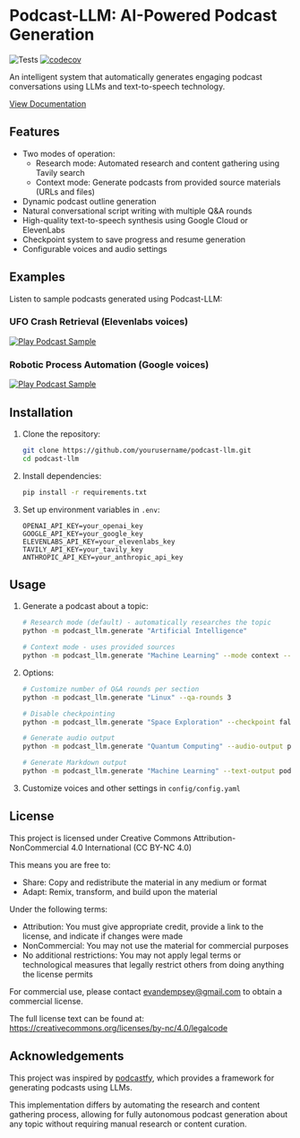 # Podcast-LLM: AI-Powered Podcast Generation

![Tests](https://github.com/evandempsey/podcast-llm/actions/workflows/pytest.yml/badge.svg)
[![codecov](https://codecov.io/gh/evandempsey/podcast-llm/branch/main/graph/badge.svg)](https://codecov.io/gh/evandempsey/podcast-llm)

An intelligent system that automatically generates engaging podcast conversations using LLMs and text-to-speech technology.

[View Documentation](https://evandempsey.github.io/podcast-llm/)

## Features

- Two modes of operation:
  - Research mode: Automated research and content gathering using Tavily search
  - Context mode: Generate podcasts from provided source materials (URLs and files)
- Dynamic podcast outline generation
- Natural conversational script writing with multiple Q&A rounds
- High-quality text-to-speech synthesis using Google Cloud or ElevenLabs
- Checkpoint system to save progress and resume generation
- Configurable voices and audio settings

## Examples

Listen to sample podcasts generated using Podcast-LLM:

### UFO Crash Retrieval (Elevenlabs voices)

[![Play Podcast Sample](https://img.shields.io/badge/Play%20Podcast-brightgreen?style=for-the-badge&logo=soundcloud)](https://soundcloud.com/evan-dempsey-153309617/ufo-crash-retrieval-elevenlabs-voices)

### Robotic Process Automation (Google voices)

[![Play Podcast Sample](https://img.shields.io/badge/Play%20Podcast-brightgreen?style=for-the-badge&logo=soundcloud)](https://soundcloud.com/evan-dempsey-153309617/robotic-process-automation-google-voices)


## Installation

1. Clone the repository:
   ```bash
   git clone https://github.com/yourusername/podcast-llm.git
   cd podcast-llm
   ```

2. Install dependencies:
   ```bash
   pip install -r requirements.txt
   ```

3. Set up environment variables in `.env`:
   ```
   OPENAI_API_KEY=your_openai_key
   GOOGLE_API_KEY=your_google_key 
   ELEVENLABS_API_KEY=your_elevenlabs_key
   TAVILY_API_KEY=your_tavily_key
   ANTHROPIC_API_KEY=your_anthropic_api_key
   ```

## Usage

1. Generate a podcast about a topic:
   ```bash
   # Research mode (default) - automatically researches the topic
   python -m podcast_llm.generate "Artificial Intelligence"

   # Context mode - uses provided sources
   python -m podcast_llm.generate "Machine Learning" --mode context --sources paper.pdf https://example.com/article
   ```

2. Options:
   ```bash
   # Customize number of Q&A rounds per section
   python -m podcast_llm.generate "Linux" --qa-rounds 3

   # Disable checkpointing
   python -m podcast_llm.generate "Space Exploration" --checkpoint false

   # Generate audio output
   python -m podcast_llm.generate "Quantum Computing" --audio-output podcast.mp3

   # Generate Markdown output
   python -m podcast_llm.generate "Machine Learning" --text-output podcast.md
   ```

3. Customize voices and other settings in `config/config.yaml`

## License

This project is licensed under Creative Commons Attribution-NonCommercial 4.0 International (CC BY-NC 4.0)

This means you are free to:
- Share: Copy and redistribute the material in any medium or format
- Adapt: Remix, transform, and build upon the material

Under the following terms:
- Attribution: You must give appropriate credit, provide a link to the license, and indicate if changes were made
- NonCommercial: You may not use the material for commercial purposes
- No additional restrictions: You may not apply legal terms or technological measures that legally restrict others from doing anything the license permits

For commercial use, please contact evandempsey@gmail.com to obtain a commercial license.

The full license text can be found at: https://creativecommons.org/licenses/by-nc/4.0/legalcode

## Acknowledgements

This project was inspired by [podcastfy](https://github.com/souzatharsis/podcastfy), which provides a framework for generating podcasts using LLMs. 

This implementation differs by automating the research and content gathering process, allowing for fully autonomous podcast generation about any topic without requiring manual research or content curation.
